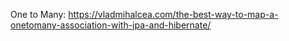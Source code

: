 One to Many:
https://vladmihalcea.com/the-best-way-to-map-a-onetomany-association-with-jpa-and-hibernate/